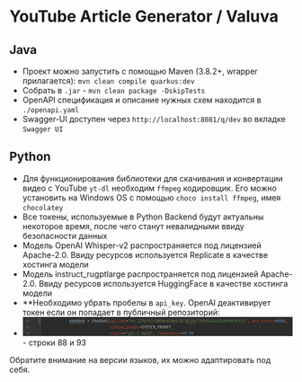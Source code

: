 # YouTube Article Generator / Valuva
## Java
- Проект можно запустить с помощью Maven (3.8.2+, wrapper прилагается): `mvn clean compile quarkus:dev`
- Собрать в `.jar` - `mvn clean package -DskipTests`
- OpenAPI спецификация и описание нужных схем находится в `./openapi.yaml`
- Swagger-UI доступен через `http://localhost:8081/q/dev` во вкладке `Swagger UI`

## Python
- Для функционирования библиотеки для скачивания и конвертации видео с YouTube `yt-dl` необходим `ffmpeg` кодировщик. Его можно установить на Windows OS с помощью `choco install ffmpeg`, имея `chocolatey`
- Все токены, используемые в Python Backend будут актуальны некоторое время, после чего станут невалидными ввиду безопасности данных
- Модель OpenAI Whisper-v2 распространяется под лицензией Apache-2.0. Ввиду ресурсов используется Replicate в качестве хостинга модели
- Модель instruct_rugptlarge распространяется под лицензией Apache-2.0. Ввиду ресурсов используется HuggingFace в качестве хостинга модели
- **Необходимо убрать пробелы в `api_key`. OpenAI деактивирует токен если он попадает в публичный репозиторий:
- ![img.png](img.png) - строки 88 и 93

Обратите внимание на версии языков, их можно адаптировать под себя.